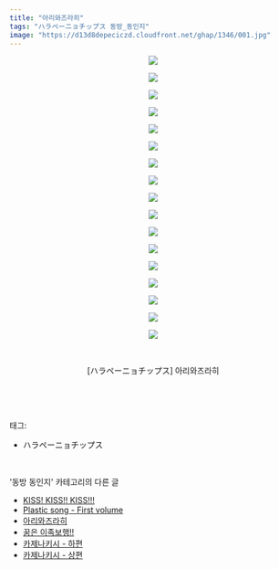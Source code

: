 ```yaml
---
title: "아리와즈라히"
tags: "ハラペーニョチップス 동방_동인지"
image: "https://d13d8depeciczd.cloudfront.net/ghap/1346/001.jpg"
---
```

<div class="article">
<p style="text-align: center; clear: none; float: none;"><img src="{{ site.imgserver12 }}/ghap/1346/001.jpg"/></p>
<p style="text-align: center; clear: none; float: none;"><img src="{{ site.imgserver12 }}/ghap/1346/002.jpg"/></p>
<p style="text-align: center; clear: none; float: none;"><img src="{{ site.imgserver12 }}/ghap/1346/003.jpg"/></p>
<p style="text-align: center; clear: none; float: none;"><img src="{{ site.imgserver12 }}/ghap/1346/004.jpg"/></p>
<p style="text-align: center; clear: none; float: none;"><img src="{{ site.imgserver12 }}/ghap/1346/005.jpg"/></p>
<p style="text-align: center; clear: none; float: none;"><img src="{{ site.imgserver12 }}/ghap/1346/006.jpg"/></p>
<p style="text-align: center; clear: none; float: none;"><img src="{{ site.imgserver12 }}/ghap/1346/007.jpg"/></p>
<p style="text-align: center; clear: none; float: none;"><img src="{{ site.imgserver12 }}/ghap/1346/008.jpg"/></p>
<p style="text-align: center; clear: none; float: none;"><img src="{{ site.imgserver12 }}/ghap/1346/009.jpg"/></p>
<p style="text-align: center; clear: none; float: none;"><img src="{{ site.imgserver12 }}/ghap/1346/010.jpg"/></p>
<p style="text-align: center; clear: none; float: none;"><img src="{{ site.imgserver12 }}/ghap/1346/011.jpg"/></p>
<p style="text-align: center; clear: none; float: none;"><img src="{{ site.imgserver12 }}/ghap/1346/012.jpg"/></p>
<p style="text-align: center; clear: none; float: none;"><img src="{{ site.imgserver12 }}/ghap/1346/013.jpg"/></p>
<p style="text-align: center; clear: none; float: none;"><img src="{{ site.imgserver12 }}/ghap/1346/014.jpg"/></p>
<p style="text-align: center; clear: none; float: none;"><img src="{{ site.imgserver12 }}/ghap/1346/015.jpg"/></p>
<p style="text-align: center; clear: none; float: none;"><img src="{{ site.imgserver12 }}/ghap/1346/016.jpg"/></p>
<p style="text-align: center; clear: none; float: none;"><img src="{{ site.imgserver12 }}/ghap/1346/017.jpg"/></p>
<p style="text-align: center; clear: none; float: none;"><br/></p>
<p style="text-align: center; clear: none; float: none;">[ハラペーニョチップス] 아리와즈라히</p>
<p><br/></p>
</div><br/>
<div class="tagTrail">
<p>태그: </p>
<ul>
<li>ハラペーニョチップス</li>
</ul>
</div><br/>
<div class="another">
<p>'동방 동인지' 카테고리의 다른 글</p>
<ul>
<li><a href="/ghap_1348">KISS! KISS!! KISS!!!</a></li>
<li><a href="/ghap_1347">Plastic song - First volume</a></li>
<li><a href="/ghap_1346">아리와즈라히</a></li>
<li><a href="/ghap_1345">꿈은 이족보행!!</a></li>
<li><a href="/ghap_1343">카제나키시 - 하편</a></li>
<li><a href="/ghap_1342">카제나키시 - 상편</a></li>
</ul>
</div><br/>
<div class="cb_module cb_fluid">
<div class="cb_wrt cb_profile">
</div><!-- commentList close -->
</div><br/>
